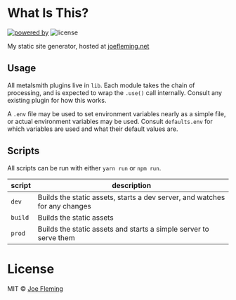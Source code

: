 # What Is This?

[![powered by](https://img.shields.io/badge/powered%20by-metalsmith-blue.svg)](http://www.metalsmith.io/)
![license](https://img.shields.io/badge/license-MIT-blue.svg)

My static site generator, hosted at [joefleming.net](http://joefleming.net)

## Usage

All metalsmith plugins live in `lib`. Each module takes the chain of processing, and is expected to wrap the `.use()` call internally. Consult any existing plugin for how this works.

A `.env` file may be used to set environment variables nearly as a simple file, or actual environment variables may be used. Consult `defaults.env` for which variables are used and what their default values are.

## Scripts

All scripts can be run with either `yarn run` or `npm run`.

script | description
------ | -----------
`dev` | Builds the static assets, starts a dev server, and watches for any changes
`build` | Builds the static assets
`prod` | Builds the static assets and starts a simple server to serve them

# License

MIT © [Joe Fleming](https://github.com/w33ble)